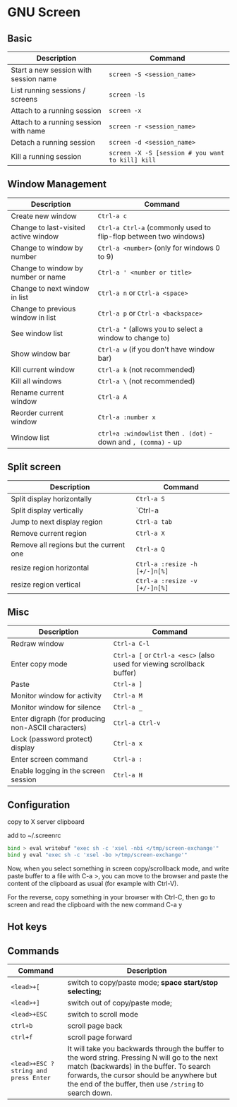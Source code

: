 # GNU Screen

## Basic

| Description                           | Command                                           |
|---------------------------------------|---------------------------------------------------|
| Start a new session with session name | `screen -S <session_name>`                        |
| List running sessions / screens       | `screen -ls`                                      |
| Attach to a running session           | `screen -x`                                       |
| Attach to a running session with name | `screen -r <session_name>`                        |
| Detach a running session              | `screen -d <session_name>`                        |
| Kill a running session                | `screen -X -S [session # you want to kill] kill`  |

## Window Management

| Description                           |  Command        |
|---------------------------------------|-------------------------------------------------------------------|
| Create new window                     | `Ctrl-a c`                                                        |
| Change to last-visited active window  | `Ctrl-a Ctrl-a` (commonly used to flip-flop between two windows)  |
| Change to window by number            | `Ctrl-a <number>` (only for windows 0 to 9)                       |
| Change to window by number or name    | `Ctrl-a ' <number or title>`                                      |
| Change to next window in list         | `Ctrl-a n` or `Ctrl-a <space>`                                    |
| Change to previous window in list     | `Ctrl-a p` or `Ctrl-a <backspace>`                                |
| See window list                       | `Ctrl-a "` (allows you to select a window to change to)           |
| Show window bar                       | `Ctrl-a w` (if you don't have window bar)                         |
| Kill current window                   | `Ctrl-a k` (not recommended)                                      |
| Kill all windows                      | `Ctrl-a \` (not recommended)                                      |
| Rename current window                 | `Ctrl-a A`                                                        |
| Reorder current window                | `Ctrl-a :number x`                                                |
| Window list                           | `ctrl+a :windowlist` then `. (dot)` - down and `, (comma)` - up|

## Split screen

| Description                           | Command                                                           |
|---------------------------------------|-------------------------------------------------------------------|
| Split display horizontally            | `Ctrl-a S`                                                        |
| Split display vertically              | `Ctrl-a |` or `Ctrl-a V` (for the vanilla vertical screen patch)  |
| Jump to next display region           | `Ctrl-a tab`                                                      |
| Remove current region                 | `Ctrl-a X`                                                        |
| Remove all regions but the current one| `Ctrl-a Q`                                                        |
| resize region horizontal              |  `Ctrl-a :resize -h [+/-]n[%]`   |
| resize region vertical              |  `Ctrl-a :resize -v [+/-]n[%]`   |

## Misc

| Description                                       | Command           |
|---------------------------------------------------|-------------------|
| Redraw window                                     | `Ctrl-a C-l`      |
| Enter copy mode                                   | `Ctrl-a [` or `Ctrl-a <esc>` (also used for viewing scrollback buffer)|
| Paste                                             | `Ctrl-a ]`        |
| Monitor window for activity                       | `Ctrl-a M`        |
| Monitor window for silence                        | `Ctrl-a _`        |
| Enter digraph (for producing non-ASCII characters)| `Ctrl-a Ctrl-v`   |
| Lock (password protect) display                   | `Ctrl-a x`        |
| Enter screen command                              | `Ctrl-a :`        |
| Enable logging in the screen session              | `Ctrl-a H`        |

## Configuration

copy to X server clipboard

add to ~/.screenrc

```bash
bind > eval writebuf "exec sh -c 'xsel -nbi </tmp/screen-exchange'"
bind y eval "exec sh -c 'xsel -bo >/tmp/screen-exchange'"
```

Now, when you select something in screen copy/scrollback mode, and write paste buffer to a file with C-a >, you can move to the browser and paste the content of the clipboard as usual (for example with Ctrl-V).

For the reverse, copy something in your browser with Ctrl-C, then go to screen and read the clipboard with the new command C-a y

## Hot keys

## Commands

| Command       | Description |
| ------------- | ----------- |
| `<lead>+[`    | switch to copy/paste mode; **space start/stop selecting;** |
| `<lead>+]`    | switch out of copy/paste mode; |
| `<lead>+ESC`  | switch to scroll mode |
| `ctrl+b`      | scroll page back |
| `ctrl+f`      | scroll page forward |
| `<lead>+ESC ?string and press Enter` | It will take you backwards through the buffer to the word string. Pressing N will go to the next match (backwards) in the buffer. To search forwards, the cursor should be anywhere but the end of the buffer, then use `/string` to search down. |
